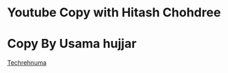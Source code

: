 # Youtube Copy with Hitash Chohdree
# Copy By Usama hujjar

[Techrehnuma](https://www.youtube.com/@techrehnuma)
